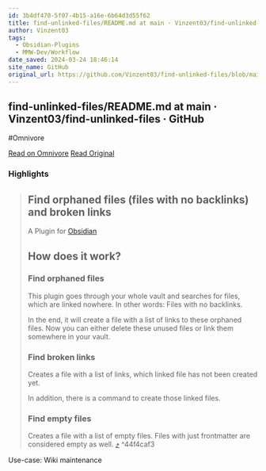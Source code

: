 ```yaml
---
id: 3b4df470-5f07-4b15-a16e-6b64d3d55f62
title: find-unlinked-files/README.md at main · Vinzent03/find-unlinked-files · GitHub
author: Vinzent03
tags:
  - Obsidian-Plugins
  - MMW-Dev/Workflow
date_saved: 2024-03-24 18:46:14
site_name: GitHub
original_url: https://github.com/Vinzent03/find-unlinked-files/blob/main/README.md
---
```


## find-unlinked-files/README.md at main · Vinzent03/find-unlinked-files · GitHub
#Omnivore

[Read on Omnivore](https://omnivore.app/me/https-github-com-vinzent-03-find-unlinked-files-blob-main-readme-18e6efeba91)
[Read Original](https://github.com/Vinzent03/find-unlinked-files/blob/main/README.md)

### Highlights

> ## Find orphaned files (files with no backlinks) and broken links
> 
> [](#find-orphaned-files-files-with-no-backlinks-and-broken-links)
> 
> A Plugin for [Obsidian](https://obsidian.md/)
> 
> ## How does it work?
> 
> [](#how-does-it-work)
> 
> ### Find orphaned files
> 
> [](#find-orphaned-files)
> 
> This plugin goes through your whole vault and searches for files, which are linked nowhere. In other words: Files with no backlinks.
> 
> In the end, it will create a file with a list of links to these orphaned files. Now you can either delete these unused files or link them somewhere in your vault.
> 
> ### Find broken links
> 
> [](#find-broken-links)
> 
> Creates a file with a list of links, which linked file has not been created yet.
> 
> In addition, there is a command to create those linked files.
> 
> ### Find empty files
> 
> [](#find-empty-files)
> 
> Creates a file with a list of empty files. Files with just frontmatter are considered empty as well. [⤴️](https://omnivore.app/me/https-github-com-vinzent-03-find-unlinked-files-blob-main-readme-18e6efeba91#44f4caf3-a077-4deb-a547-56ddb2201b8d)  ^44f4caf3

Use-case: Wiki maintenance 

